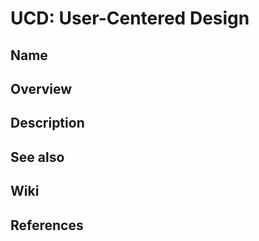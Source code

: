 # UCD: User-Centered Design

## Name

## Overview

## Description

## See also

## Wiki

## References
